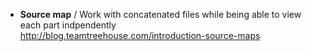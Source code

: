 * **Source map** / Work with concatenated files while being able to view each part indpendently   
http://blog.teamtreehouse.com/introduction-source-maps